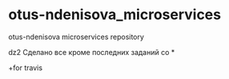 # otus-ndenisova_microservices
otus-ndenisova microservices repository

dz2
Сделано все кроме последних заданий со *

+for travis

